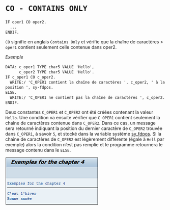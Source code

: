 # **`CO - CONTAINS ONLY`**

```JS
IF oper1 CO oper2.
  ...
ENDIF.
```

`CO` signifie en anglais `Contains Only` et vérifie que la chaîne de caractères > `oper1` contient seulement celle contenue dans oper2.

_Exemple_

```JS
DATA: c_oper1 TYPE char5 VALUE 'Hello',
      c_oper2 TYPE char5 VALUE 'Hello'.
IF c_oper1 CO c_oper2.
  WRITE:/ 'C_OPER1 contient la chaîne de caractères ', c_oper2, ' à la position ', sy-fdpos.
ELSE.
  WRITE:/ 'C_OPER1 ne contient pas la chaîne de caractères ', c_oper2.
ENDIF.
```

Deux constantes `C_OPER1` et `C_OPER2` ont été créées contenant la valeur `Hello`. Une condition va ensuite vérifier que `C_OPER1` contient seulement la chaîne de caractères contenue dans `C_OPER2`. Dans ce cas, un message sera retourné indiquant la position du dernier caractère de `C_OPER2` trouvée dans `C_OPER1`, à savoir `5`, et stocké dans la variable système [sy_fdpos](../99_Help/02_SY-SYSTEM.md). Si la chaîne de caractères de `C_OPER2` est légèrement différente (égale à `Hell` par exemple) alors la condition n’est pas remplie et le programme retournera le message contenu dans le `ELSE`.

![](../99%20-%20Ressources/02_Conditions%20-%2003%20-%2001.png)
